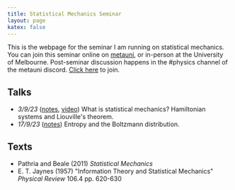 ```yaml
---
title: Statistical Mechanics Seminar
layout: page
katex: false
---
```



This is the webpage for the seminar I am running on statistical mechanics. You 
can join this seminar online on [metauni](https://metauni.org), or in-person at 
the University of Melbourne. Post-seminar discussion happens in the #physics channel of the metauni discord. [Click here](https://discord.gg/JbYbXWJAhB) to join.

## Talks
- *3/9/23* ([notes](/stat-mech/intro.pdf), [video](https://youtu.be/D2Lyxkf5gIM)) What is statistical mechanics? Hamiltonian systems and Liouville's theorem. 
- *17/9/23* ([notes](/stat-mech/entropy-and-boltzmann.pdf)) Entropy and the Boltzmann distribution.

## Texts
- Pathria and Beale (2011) *Statistical Mechanics*
- E. T. Jaynes (1957) "Information Theory and Statistical Mechanics" *Physical Review* 106.4 pp. 620-630
